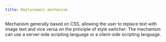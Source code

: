 ```yaml
---
title: Replacement mechanism
---
```


Mechanism generally based on CSS, allowing the user to replace text with image text and vice versa on the principle of style switcher. The mechanism can use a server-side scripting language or a client-side scripting language.
